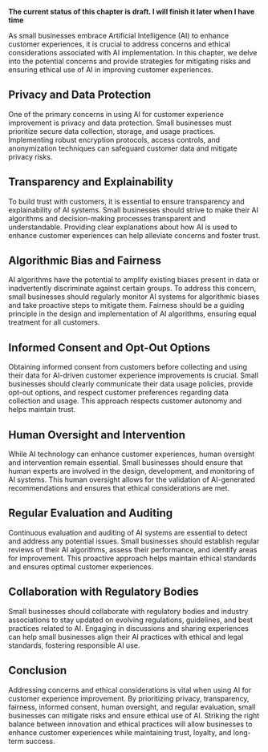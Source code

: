**The current status of this chapter is draft. I will finish it later when I have time**

As small businesses embrace Artificial Intelligence (AI) to enhance customer experiences, it is crucial to address concerns and ethical considerations associated with AI implementation. In this chapter, we delve into the potential concerns and provide strategies for mitigating risks and ensuring ethical use of AI in improving customer experiences.

Privacy and Data Protection
---------------------------

One of the primary concerns in using AI for customer experience improvement is privacy and data protection. Small businesses must prioritize secure data collection, storage, and usage practices. Implementing robust encryption protocols, access controls, and anonymization techniques can safeguard customer data and mitigate privacy risks.

Transparency and Explainability
-------------------------------

To build trust with customers, it is essential to ensure transparency and explainability of AI systems. Small businesses should strive to make their AI algorithms and decision-making processes transparent and understandable. Providing clear explanations about how AI is used to enhance customer experiences can help alleviate concerns and foster trust.

Algorithmic Bias and Fairness
-----------------------------

AI algorithms have the potential to amplify existing biases present in data or inadvertently discriminate against certain groups. To address this concern, small businesses should regularly monitor AI systems for algorithmic biases and take proactive steps to mitigate them. Fairness should be a guiding principle in the design and implementation of AI algorithms, ensuring equal treatment for all customers.

Informed Consent and Opt-Out Options
------------------------------------

Obtaining informed consent from customers before collecting and using their data for AI-driven customer experience improvements is crucial. Small businesses should clearly communicate their data usage policies, provide opt-out options, and respect customer preferences regarding data collection and usage. This approach respects customer autonomy and helps maintain trust.

Human Oversight and Intervention
--------------------------------

While AI technology can enhance customer experiences, human oversight and intervention remain essential. Small businesses should ensure that human experts are involved in the design, development, and monitoring of AI systems. This human oversight allows for the validation of AI-generated recommendations and ensures that ethical considerations are met.

Regular Evaluation and Auditing
-------------------------------

Continuous evaluation and auditing of AI systems are essential to detect and address any potential issues. Small businesses should establish regular reviews of their AI algorithms, assess their performance, and identify areas for improvement. This proactive approach helps maintain ethical standards and ensures optimal customer experiences.

Collaboration with Regulatory Bodies
------------------------------------

Small businesses should collaborate with regulatory bodies and industry associations to stay updated on evolving regulations, guidelines, and best practices related to AI. Engaging in discussions and sharing experiences can help small businesses align their AI practices with ethical and legal standards, fostering responsible AI use.

Conclusion
----------

Addressing concerns and ethical considerations is vital when using AI for customer experience improvement. By prioritizing privacy, transparency, fairness, informed consent, human oversight, and regular evaluation, small businesses can mitigate risks and ensure ethical use of AI. Striking the right balance between innovation and ethical practices will allow businesses to enhance customer experiences while maintaining trust, loyalty, and long-term success.
